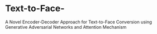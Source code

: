 # Text-to-Face-
A Novel Encoder-Decoder Approach for Text-to-Face Conversion using Generative Adversarial Networks and Attention Mechanism
